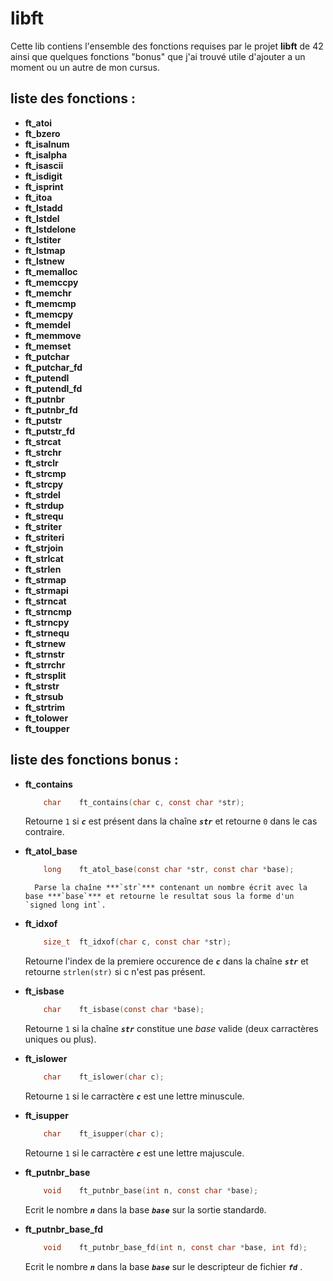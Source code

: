 # libft
Cette lib contiens l'ensemble des fonctions requises par le projet **libft** de 42 ainsi que quelques fonctions "bonus" que j'ai trouvé utile d'ajouter a un moment ou un autre de mon cursus.

## liste des fonctions :
* **ft_atoi**
* **ft_bzero**
* **ft_isalnum**
* **ft_isalpha**
* **ft_isascii**
* **ft_isdigit**
* **ft_isprint**
* **ft_itoa**
* **ft_lstadd**
* **ft_lstdel**
* **ft_lstdelone**
* **ft_lstiter**
* **ft_lstmap**
* **ft_lstnew**
* **ft_memalloc**
* **ft_memccpy**
* **ft_memchr**
* **ft_memcmp**
* **ft_memcpy**
* **ft_memdel**
* **ft_memmove**
* **ft_memset**
* **ft_putchar**
* **ft_putchar_fd**
* **ft_putendl**
* **ft_putendl_fd**
* **ft_putnbr**
* **ft_putnbr_fd**
* **ft_putstr**
* **ft_putstr_fd**
* **ft_strcat**
* **ft_strchr**
* **ft_strclr**
* **ft_strcmp**
* **ft_strcpy**
* **ft_strdel**
* **ft_strdup**
* **ft_strequ**
* **ft_striter**
* **ft_striteri**
* **ft_strjoin**
* **ft_strlcat**
* **ft_strlen**
* **ft_strmap**
* **ft_strmapi**
* **ft_strncat**
* **ft_strncmp**
* **ft_strncpy**
* **ft_strnequ**
* **ft_strnew**
* **ft_strnstr**
* **ft_strrchr**
* **ft_strsplit**
* **ft_strstr**
* **ft_strsub**
* **ft_strtrim**
* **ft_tolower**
* **ft_toupper**

## liste des fonctions bonus :
* **ft_contains**
	```C
		char	ft_contains(char c, const char *str);
	```
	Retourne `1` si ***`c`*** est présent dans la chaîne ***`str`*** et retourne `0` dans le cas contraire.

* **ft_atol_base**
	```C
		long	ft_atol_base(const char *str, const char *base);
	```
		Parse la chaîne ***`str`*** contenant un nombre écrit avec la base ***`base`*** et retourne le resultat sous la forme d'un `signed long int`.

* **ft_idxof**
	```C
		size_t	ft_idxof(char c, const char *str);
	```
	Retourne l'index de la premiere occurence de ***`c`*** dans la chaîne ***`str`*** et retourne `strlen(str)` si c n'est pas présent.

* **ft_isbase**
	```C
		char	ft_isbase(const char *base);
	```
	Retourne `1` si la chaîne ***`str`*** constitue une *base* valide (deux carractères uniques ou plus).

* **ft_islower**
	```C
		char	ft_islower(char c);
	```
	Retourne `1` si le carractère ***`c`*** est une lettre minuscule.

* **ft_isupper**
	```C
		char	ft_isupper(char c);
	```
	Retourne `1` si le carractère ***`c`*** est une lettre majuscule.

* **ft_putnbr_base**
	```C
		void	ft_putnbr_base(int n, const char *base);
	```
	Ecrit le nombre ***`n`*** dans la base ***`base`*** sur la sortie standard`0`.

* **ft_putnbr_base_fd**
	```C
		void	ft_putnbr_base_fd(int n, const char *base, int fd);
	```
	Ecrit le nombre ***`n`*** dans la base ***`base`*** sur le descripteur de fichier ***`fd`*** .
